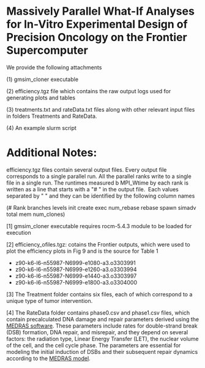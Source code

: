 # Massively Parallel What-If Analyses for In-Vitro Experimental Design of Precision Oncology on the Frontier Supercomputer

We provide the following attachments

(1) gmsim_cloner executable

(2) efficiency.tgz file which contains the raw output logs used for generating plots and tables

(3) treatments.txt and rateData.txt files along with other relevant input files in folders Treatments and RateData.

(4) An example slurm script

Additional Notes:
=================

efficiency.tgz files contain several output files. Every output file corresponds to a single parallel run. 
All the parallel ranks write to a single file in a single run.
The runtimes measured b MPI_Wtime by each rank is written as a line that starts with a "# " in the output file. 
Each values separated by " " and they can be identified by the following column names

(# Rank branches levels init create exec num_rebase rebase spawn simadv total mem num_clones)


[1] gmsim_cloner executable requires rocm-5.4.3 module to be loaded for execution

[2] efficiency_ofiles.tgz: cotains the Frontier outputs, which were used to plot the efficiency plots in Fig 9 and is the source for Table 1 

  * z90-k6-l6-n55987-N6999-e1080-a3.o3303991
  * z90-k6-l6-n55987-N6999-e1260-a3.o3303994
  * z90-k6-l6-n55987-N6999-e1440-a3.o3303997
  * z90-k6-l6-n55987-N6999-e1800-a3.o3304000

[3] The Treatment folder contains six files, each of which correspond to a unique type of tumor intervention.

[4] The RateData folder contains phase0.csv and phase1.csv files, which contain precalculated DNA damage and repair parameters derived using the [MEDRAS software](https://github.com/sjmcmahon/MEDRAS). These parameters include rates for double-strand break (DSB) formation, DNA repair, and misrepair, and they depend on several factors: the radiation type, Linear Energy Transfer (LET), the nuclear volume of the cell, and the cell cycle phase. The parameters are essential for modeling the initial induction of DSBs and their subsequent repair dynamics according to the [MEDRAS model](https://www.frontiersin.org/journals/oncology/articles/10.3389/fonc.2021.689112/full).


